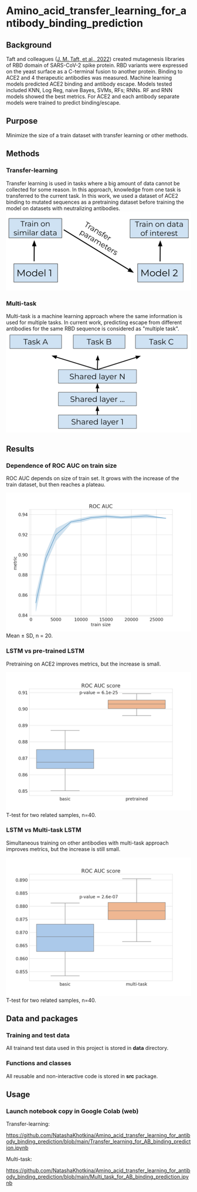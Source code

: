 # Amino_acid_transfer_learning_for_antibody_binding_prediction

## Background
Taft and colleagues ([J. M. Taft, et al., 2022](https://www.ncbi.nlm.nih.gov/pmc/articles/PMC9428596/)) created mutagenesis libraries of RBD domain of SARS-CoV-2 spike protein. RBD variants were expressed on the yeast surface as a C-terminal fusion to another protein. Binding to ACE2 and 4 therapeutic antibodies was measured.
Machine learning models predicted ACE2 binding and antibody escape. Models tested included KNN, Log Reg, naive Bayes, SVMs, RFs; RNNs. RF and RNN models showed the best metrics.
For ACE2 and each antibody separate models were trained to predict binding/escape.

## Purpose
Minimize the size of a train dataset with transfer learning or other methods.

## Methods

### Transfer-learning
Transfer learning is used in tasks where a big amount of data cannot be collected for some reason. In this approach, knowledge from one task is transferred to the current task. In this work, we used a dataset of ACE2 binding to mutated sequences as a pretraining dataset before training the model on datasets with neutralizing antibodies.
![img](images/Transfer_learning.svg)

### Multi-task
Multi-task is a machine learning approach where the same information is used for multiple tasks. In current work, predicting escape from different antibodies for the same RBD sequence is considered as "multiple task".
![img](images/multi_task.svg)

## Results
### Dependence of ROC AUC on train size
ROC AUC depends on size of train set. It grows with the increase of the train dataset, but then reaches a plateau.

![img](images/train_size.png)
Mean ± SD, n = 20.

### LSTM vs pre-trained LSTM
Pretraining on ACE2 improves metrics, but the increase is small.

![img](images/roc_auc_transfer_learning.png)
T-test for two related samples, n=40. 

### LSTM vs Multi-task LSTM
Simultaneous training on other antibodies with multi-task approach improves metrics, but the increase is still small.

![img](images/roc_auc_multi_task.png)
T-test for two related samples, n=40. 

## Data and packages
### Training and test data

All trainand test data used in this project is stored in **data** directory.

### Functions and classes

All reusable and non-interactive code is stored in **src** package.

## Usage

### Launch notebook copy in Google Colab (web)
Transfer-learning:

https://github.com/NatashaKhotkina/Amino_acid_transfer_learning_for_antibody_binding_prediction/blob/main/Transfer_learning_for_AB_binding_prediction.ipynb

Multi-task:

https://github.com/NatashaKhotkina/Amino_acid_transfer_learning_for_antibody_binding_prediction/blob/main/Multi_task_for_AB_binding_prediction.ipynb